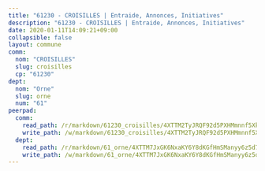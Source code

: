 ```yaml
---
title: "61230 - CROISILLES | Entraide, Annonces, Initiatives"
description: "61230 - CROISILLES | Entraide, Annonces, Initiatives"
date: 2020-01-11T14:09:21+09:00
collapsible: false
layout: commune
comm:
  nom: "CROISILLES"
  slug: croisilles
  cp: "61230"
dept:
  nom: "Orne"
  slug: orne
  num: "61"
peerpad:
  comm:
    read_path: /r/markdown/61230_croisilles/4XTTM2TyJRQF92d5PXHMmnnf5XknbApm2Ges9rtDFaJJUFiRN
    write_path: /w/markdown/61230_croisilles/4XTTM2TyJRQF92d5PXHMmnnf5XknbApm2Ges9rtDFaJJUFiRN-K3TgUBqPnQ1Ucx9JxhbdStid9z5ahrs3aioL1kJr4u5hu2txQAqgL6GrLpAgfj17R1u9C8GtCHaUuVzATEozxvozGGDfZ2e91dyN1VeCVD65MTnFZwLavadFh1RJHLSHQ2MyWK4C
  dept:
    read_path: /r/markdown/61_orne/4XTTM7JxGK6NxaKY6Y8dKGfHmSManyy6z5d78TaTcUn3zJjy6
    write_path: /w/markdown/61_orne/4XTTM7JxGK6NxaKY6Y8dKGfHmSManyy6z5d78TaTcUn3zJjy6-K3TgUN9f9h2Fmk7w15QXNPtmJYWWDYEB4sLb6BW46ErzRh2NG4TmnnXd3GJfJ3dVSNBE8WudjKbLAy4CD2mQTtYeoUAUzvKztzGsCxcQ4ezpe7WGMgkNubsBkL3vV47Zushr5DqN
---
```


